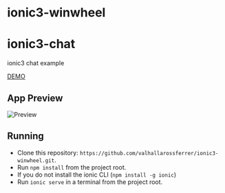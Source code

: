 # ionic3-winwheel
# ionic3-chat
 ionic3 chat example

[DEMO](https://media.giphy.com/media/fscpljCW10LbmiSVdL/source.mp4)

 ## App Preview
 <img src="https://media.giphy.com/media/fscpljCW10LbmiSVdL/200w_d.gif" alt="Preview">

 ## Running
 * Clone this repository: `https://github.com/valhallarossferrer/ionic3-winwheel.git`.
 * Run `npm install` from the project root.
 * If you do not install the ionic CLI (`npm install -g ionic`)
 * Run `ionic serve` in a terminal from the project root.
